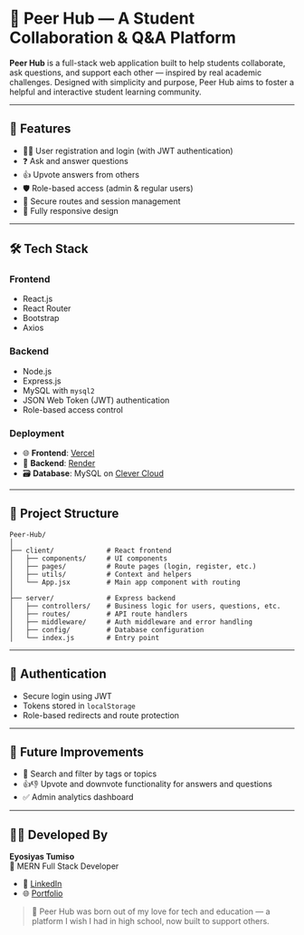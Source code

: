 # 🧠 Peer Hub — A Student Collaboration & Q&A Platform

**Peer Hub** is a full-stack web application built to help students collaborate, ask questions, and support each other — inspired by real academic challenges. Designed with simplicity and purpose, Peer Hub aims to foster a helpful and interactive student learning community.

---

## 🚀 Features

- 🧑‍🎓 User registration and login (with JWT authentication)
- ❓ Ask and answer questions
- 👍 Upvote answers from others
- 🛡️ Role-based access (admin & regular users)
- 🔐 Secure routes and session management
- 📱 Fully responsive design

---

## 🛠️ Tech Stack

### Frontend

- React.js
- React Router
- Bootstrap
- Axios

### Backend

- Node.js
- Express.js
- MySQL with `mysql2`
- JSON Web Token (JWT) authentication
- Role-based access control

### Deployment

- 🌐 **Frontend**: [Vercel](https://vercel.com)
- 🧠 **Backend**: [Render](https://render.com)
- 🗃️ **Database**: MySQL on [Clever Cloud](https://www.clever-cloud.com)

---

## 📁 Project Structure

```
Peer-Hub/
│
├── client/             # React frontend
│   ├── components/     # UI components
│   ├── pages/          # Route pages (login, register, etc.)
│   ├── utils/          # Context and helpers
│   └── App.jsx         # Main app component with routing
│
├── server/             # Express backend
│   ├── controllers/    # Business logic for users, questions, etc.
│   ├── routes/         # API route handlers
│   ├── middleware/     # Auth middleware and error handling
│   ├── config/         # Database configuration
│   └── index.js        # Entry point
```

---

## 🔐 Authentication

- Secure login using JWT
- Tokens stored in `localStorage`
- Role-based redirects and route protection

---

## 📍 Future Improvements

- 🔎 Search and filter by tags or topics
- 👍👎 Upvote and downvote functionality for answers and questions
- ✅ Admin analytics dashboard

---

## 👨‍💻 Developed By

**Eyosiyas Tumiso**  
🚀 MERN Full Stack Developer

- 🔗 [LinkedIn](https://www.linkedin.com/in/eyosiyas-tumiso/)
- 🌐 [Portfolio](https://eyoas-dev.vercel.app)

> 🙌 Peer Hub was born out of my love for tech and education — a platform I wish I had in high school, now built to support others.
